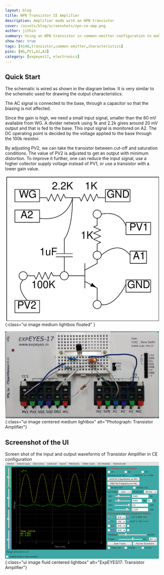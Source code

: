 ```yaml
---
layout: blog
title: NPN Transistor CE Amplifier
description: Amplifier made with an NPN transistor
cover: /assets/blog/screenshots/npn-ce-amp.png
author: jithin
summary: Using an NPN transistor in common-emitter configuration to make a high gain amplifier. You will need the waveform generators and oscilloscope of ExpEYES, and an NPN transistor(2N2222).
show-toc: true
tags: [4148,transistor,common emitter,characteristics]
pins: [WG,PV1,A1,A2]
category: [expeyes17, electronics]
---
```



## Quick Start

The schematic is wired as shown in the diagram below.  It is very similar to the schematic used for drawing the output characteristics.

The AC signal is connected to the base, through a capacitor so that the biasing is not affected.
 
Since the gain is high, we need a small input signal, smaller than the 80 mV available from WG. 
A divider network using 1k and 2.2k gives  around 20 mV output and that is fed to the base. This input signal is monitored on A2. 
The DC operating point is decided by the voltage applied to the base through the 100k resistor. 

By adjusting PV2, we can take the transistor between cut-off and saturation conditions. 
The value of PV2 is adjusted to get an output with minimum distortion. 
To improve it further, one can reduce the input signal, use a higher collector supply voltage instead of PV1, or use a transistor with a lower gain value.

![](/assets/blog/schematics/npn_ce_amp.svg){:class="ui image medium lightbox floated" }

![](/assets/blog/photographs/npn-ce-amp.jpg){:class="ui image centered medium lightbox" alt="Photograph: Transistor Amplifier"}

<div class="ui clearing divider"></div>

## Screenshot of the UI

Screen shot of the input and output waveforms of Transistor Amplifier in CE configuration
![](/assets/blog/screenshots/npn-ce-amp.png){:class="ui image fluid centered lightbox" alt="ExpEYES17: Transistor Amplifier"}

